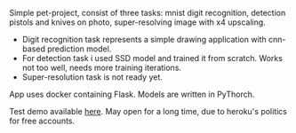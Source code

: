 Simple pet-project, consist of three tasks: mnist digit recognition, detection pistols and knives on photo, super-resolving image with x4 upscaling.

- Digit recognition task represents a simple drawing application with cnn-based prediction model.
- For detection task i used SSD model and trained it from scratch. Works not too well, needs more training iterations. 
- Super-resolution task is not ready yet. 

App uses docker containing Flask. 
Models are written in PyThorch. 


Test demo available [here](https://evening-ravine-67035.herokuapp.com/). May open for a long time, due to heroku's politics for free accounts.
